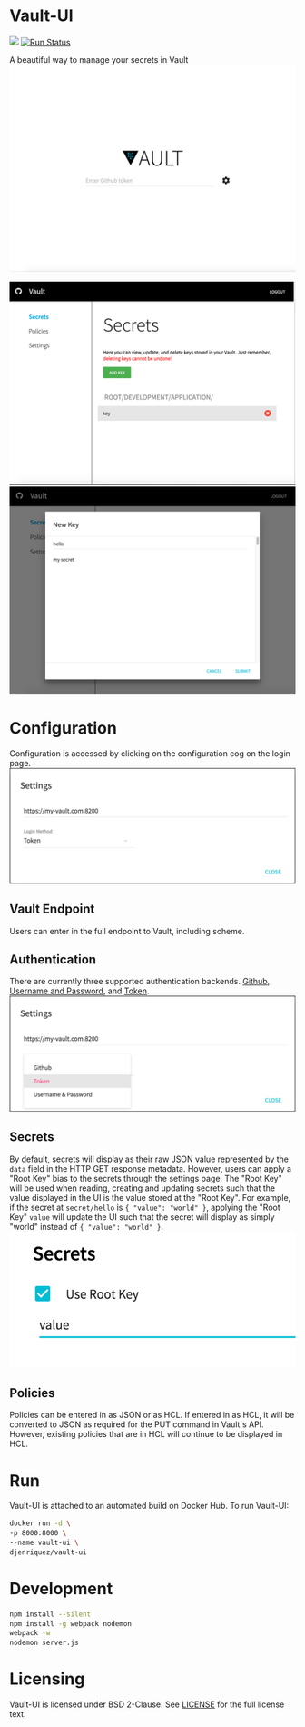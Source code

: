 # Vault-UI
[![](https://images.microbadger.com/badges/image/djenriquez/vault-ui.svg)](https://microbadger.com/images/djenriquez/vault-ui)
[![Run Status](https://api.shippable.com/projects/581a2fc51ae1890f00d3dd6c/badge?branch=master)](https://app.shippable.com/projects/581a2fc51ae1890f00d3dd6c)

A beautiful way to manage your secrets in Vault
![Landing Page](images/Landing.jpg)

![Secrets Management](images/Secrets.png)
![New Secrets](images/NewSecret.png)

# Configuration
Configuration is accessed by clicking on the configuration cog on the login page.
![Configuration](images/Config.png)
## Vault Endpoint
Users can enter in the full endpoint to Vault, including scheme.
## Authentication
There are currently three supported authentication backends. [Github](https://www.vaultproject.io/docs/auth/github.html), [Username and Password](https://www.vaultproject.io/docs/auth/userpass.html), and [Token](https://www.vaultproject.io/docs/auth/token.html). 
![Auth Backend](images/AuthConfig.png)

## Secrets
By default, secrets will display as their raw JSON value represented by the `data` field in the HTTP GET response metadata. However, users can apply a "Root Key" bias to the secrets through the settings page. The "Root Key" will be used when reading, creating and updating secrets such that the value displayed in the UI is the value stored at the "Root Key". For example, if the secret at `secret/hello` is `{ "value": "world" }`, applying the "Root Key" `value` will update the UI such that the secret will display as simply "world" instead of `{ "value": "world" }`.
<img src="images/RootKey.png" height="240">
## Policies
Policies can be entered in as JSON or as HCL. If entered in as HCL, it will be converted to JSON as required for the PUT command in Vault's API. However, existing policies that are in HCL will continue to be displayed in HCL.

# Run
Vault-UI is attached to an automated build on Docker Hub. To run Vault-UI:
```bash
docker run -d \
-p 8000:8000 \
--name vault-ui \
djenriquez/vault-ui
```

# Development
```sh
npm install --silent
npm install -g webpack nodemon
webpack -w
nodemon server.js
``` 

# Licensing
Vault-UI is licensed under BSD 2-Clause. See [LICENSE](https://github.com/djenriquez/vault-ui/blob/master/LICENSE) for the full license text.